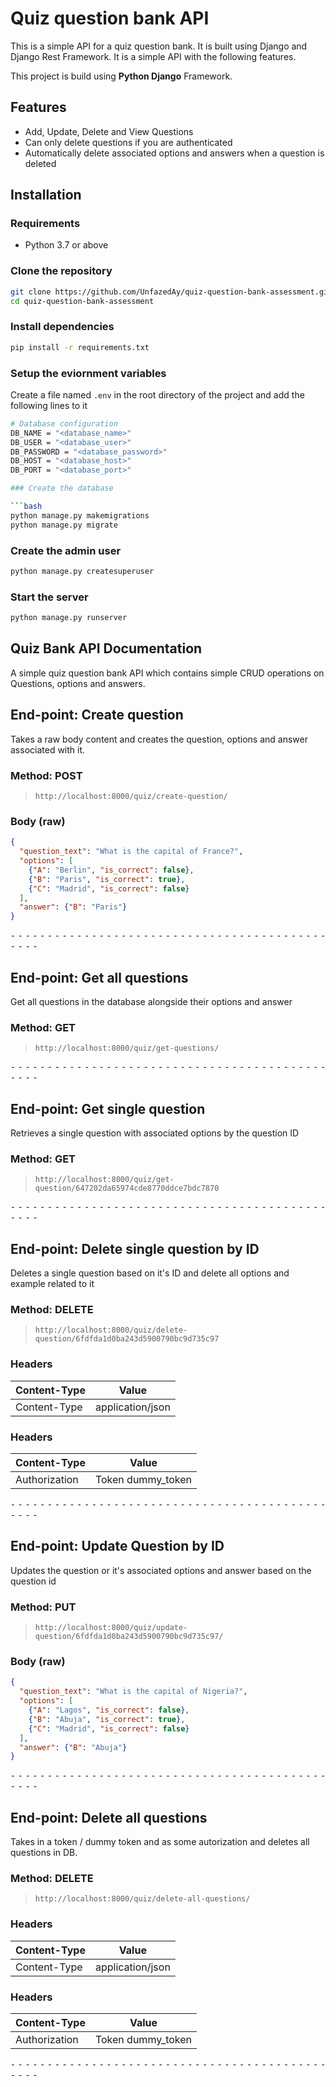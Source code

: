 # Quiz question bank API

This is a simple API for a quiz question bank. It is built using Django and Django Rest Framework. It is a simple API with the following features.

This project is build using **Python Django** Framework.

## Features

- Add, Update, Delete and View Questions
- Can only delete questions if you are authenticated
- Automatically delete associated options and answers when a question is deleted

## Installation

### Requirements

- Python 3.7 or above

### Clone the repository

```bash
git clone https://github.com/UnfazedAy/quiz-question-bank-assessment.git
cd quiz-question-bank-assessment
```

### Install dependencies

```bash
pip install -r requirements.txt
```

### Setup the eviornment variables

Create a file named `.env` in the root directory of the project and add the following lines to it

```bash
# Database configuration
DB_NAME = "<database_name>"
DB_USER = "<database_user>"
DB_PASSWORD = "<database_password>"
DB_HOST = "<database_host>"
DB_PORT = "<database_port>"

### Create the database

```bash
python manage.py makemigrations
python manage.py migrate
```

### Create the admin user

```bash
python manage.py createsuperuser
```

### Start the server

```bash
python manage.py runserver
```

## Quiz Bank API Documentation

A simple quiz question bank API which contains simple CRUD operations on Questions, options and answers.

## End-point: Create question

Takes a raw body content and creates the question, options and answer associated with it.

### Method: POST
>
>```
>http://localhost:8000/quiz/create-question/
>```
>
### Body (**raw**)

```json
{
  "question_text": "What is the capital of France?",
  "options": [
    {"A": "Berlin", "is_correct": false},
    {"B": "Paris", "is_correct": true},
    {"C": "Madrid", "is_correct": false}
  ],
  "answer": {"B": "Paris"}
}

```

⁃ ⁃ ⁃ ⁃ ⁃ ⁃ ⁃ ⁃ ⁃ ⁃ ⁃ ⁃ ⁃ ⁃ ⁃ ⁃ ⁃ ⁃ ⁃ ⁃ ⁃ ⁃ ⁃ ⁃ ⁃ ⁃ ⁃ ⁃ ⁃ ⁃ ⁃ ⁃ ⁃ ⁃ ⁃ ⁃ ⁃ ⁃ ⁃ ⁃ ⁃ ⁃ ⁃ ⁃ ⁃ ⁃ ⁃

## End-point: Get all questions

Get all questions in the database alongside their options and answer

### Method: GET
>
>```
>http://localhost:8000/quiz/get-questions/
>```

⁃ ⁃ ⁃ ⁃ ⁃ ⁃ ⁃ ⁃ ⁃ ⁃ ⁃ ⁃ ⁃ ⁃ ⁃ ⁃ ⁃ ⁃ ⁃ ⁃ ⁃ ⁃ ⁃ ⁃ ⁃ ⁃ ⁃ ⁃ ⁃ ⁃ ⁃ ⁃ ⁃ ⁃ ⁃ ⁃ ⁃ ⁃ ⁃ ⁃ ⁃ ⁃ ⁃ ⁃ ⁃ ⁃ ⁃

## End-point: Get single question

Retrieves a single question with associated options by the question ID

### Method: GET
>
>```
>http://localhost:8000/quiz/get-question/647202da65974cde8770ddce7bdc7870
>```

⁃ ⁃ ⁃ ⁃ ⁃ ⁃ ⁃ ⁃ ⁃ ⁃ ⁃ ⁃ ⁃ ⁃ ⁃ ⁃ ⁃ ⁃ ⁃ ⁃ ⁃ ⁃ ⁃ ⁃ ⁃ ⁃ ⁃ ⁃ ⁃ ⁃ ⁃ ⁃ ⁃ ⁃ ⁃ ⁃ ⁃ ⁃ ⁃ ⁃ ⁃ ⁃ ⁃ ⁃ ⁃ ⁃ ⁃

## End-point: Delete single question by ID

Deletes a single question based on it's ID and delete all options and example related to it

### Method: DELETE
>
>```
>http://localhost:8000/quiz/delete-question/6fdfda1d0ba243d5900790bc9d735c97
>```
>
### Headers

|Content-Type|Value|
|---|---|
|Content-Type|application/json|

### Headers

|Content-Type|Value|
|---|---|
|Authorization|Token dummy_token|

⁃ ⁃ ⁃ ⁃ ⁃ ⁃ ⁃ ⁃ ⁃ ⁃ ⁃ ⁃ ⁃ ⁃ ⁃ ⁃ ⁃ ⁃ ⁃ ⁃ ⁃ ⁃ ⁃ ⁃ ⁃ ⁃ ⁃ ⁃ ⁃ ⁃ ⁃ ⁃ ⁃ ⁃ ⁃ ⁃ ⁃ ⁃ ⁃ ⁃ ⁃ ⁃ ⁃ ⁃ ⁃ ⁃ ⁃

## End-point: Update Question by ID

Updates the question or it's associated options and answer based on the question id

### Method: PUT
>
>```
>http://localhost:8000/quiz/update-question/6fdfda1d0ba243d5900790bc9d735c97/
>```
>
### Body (**raw**)

```json
{
  "question_text": "What is the capital of Nigeria?",
  "options": [
    {"A": "Lagos", "is_correct": false},
    {"B": "Abuja", "is_correct": true},
    {"C": "Madrid", "is_correct": false}
  ],
  "answer": {"B": "Abuja"}
}

```

⁃ ⁃ ⁃ ⁃ ⁃ ⁃ ⁃ ⁃ ⁃ ⁃ ⁃ ⁃ ⁃ ⁃ ⁃ ⁃ ⁃ ⁃ ⁃ ⁃ ⁃ ⁃ ⁃ ⁃ ⁃ ⁃ ⁃ ⁃ ⁃ ⁃ ⁃ ⁃ ⁃ ⁃ ⁃ ⁃ ⁃ ⁃ ⁃ ⁃ ⁃ ⁃ ⁃ ⁃ ⁃ ⁃ ⁃

## End-point: Delete all questions

Takes in a token / dummy token and as some autorization and deletes all questions in DB.

### Method: DELETE
>
>```
>http://localhost:8000/quiz/delete-all-questions/
>```
>
### Headers

|Content-Type|Value|
|---|---|
|Content-Type|application/json|

### Headers

|Content-Type|Value|
|---|---|
|Authorization|Token dummy_token|

⁃ ⁃ ⁃ ⁃ ⁃ ⁃ ⁃ ⁃ ⁃ ⁃ ⁃ ⁃ ⁃ ⁃ ⁃ ⁃ ⁃ ⁃ ⁃ ⁃ ⁃ ⁃ ⁃ ⁃ ⁃ ⁃ ⁃ ⁃ ⁃ ⁃ ⁃ ⁃ ⁃ ⁃ ⁃ ⁃ ⁃ ⁃ ⁃ ⁃ ⁃ ⁃ ⁃ ⁃ ⁃ ⁃ ⁃
